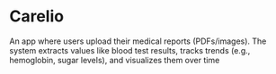 # Carelio
An app where users upload their medical reports (PDFs/images). The system extracts values like blood test results, tracks trends (e.g., hemoglobin, sugar levels), and visualizes them over time
